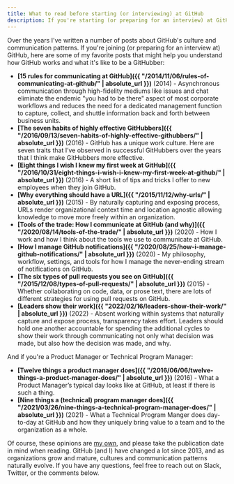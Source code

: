 ```yaml
---
title: What to read before starting (or interviewing) at GitHub
description: If you're starting (or preparing for an interview) at GitHub, here are a number posts to help you understand how GitHub works and what it's like to be a GitHubber.
---
```


Over the years I've written a number of posts about GitHub's culture and communication patterns. If you're joining (or preparing for an interview at) GitHub, here are some of my favorite posts that might help you understand how GitHub works and what it's like to be a GitHubber:

* **[15 rules for communicating at GitHub]({{ "/2014/11/06/rules-of-communicating-at-github/" | absolute_url }})** (2014) - Asynchronous communication through high-fidelity mediums like issues and chat eliminate the endemic "you had to be there" aspect of most corporate workflows and reduces the need for a dedicated management function to capture, collect, and shuttle information back and forth between business units.
* **[The seven habits of highly effective GitHubbers]({{ "/2016/09/13/seven-habits-of-highly-effective-githubbers/" | absolute_url }})** (2016) - GitHub has a unique work culture. Here are seven traits that I’ve observed in successful GitHubbers over the years that I think make GitHubbers more effective. 
* **[Eight things I wish I knew my first week at GitHub]({{ "/2016/10/31/eight-things-i-wish-i-knew-my-first-week-at-github/" | absolute_url }})** (2016) - A short list of tips and tricks I offer to new employees when they join GitHub.
* **[Why everything should have a URL]({{ "/2015/11/12/why-urls/" | absolute_url }})** (2015) - By naturally capturing and exposing process, URLs render organizational context time and location agnostic allowing knowledge to move more freely within an organization.
* **[Tools of the trade: How I communicate at GitHub (and why)]({{ "/2020/08/14/tools-of-the-trade/" | absolute_url }})** (2020) - How I work and how I think about the tools we use to communicate at GitHub.
* **[How I manage GitHub notifications]({{ "/2020/08/25/how-i-manage-github-notifications/" | absolute_url }})** (2020) - My philosophy, workflow, settings, and tools for how I manage the never-ending stream of notifications on GitHub.
* **[The six types of pull requests you see on GitHub]({{ "/2015/12/08/types-of-pull-requests/" | absolute_url }})** (2015) - Whether collaborating on code, data, or prose text, there are lots of different strategies for using pull requests on GitHub.
* **[Leaders show their work]({{ "2022/02/16/leaders-show-their-work/" | absolute_url }})** (2022) - Absent working within systems that naturally capture and expose process, transparency takes effort. Leaders should hold one another accountable for spending the additional cycles to show their work through communicating not only what decision was made, but also how the decision was made, and why.

And if you're a Product Manager or Technical Program Manager:

* **[Twelve things a product manager does]({{ "/2016/06/06/twelve-things-a-product-manager-does/" | absolute_url }})** (2016) - What a Product Manager’s typical day looks like at GitHub, at least if there is such a thing.
* **[Nine things a (technical) program manager does]({{ "/2021/03/26/nine-things-a-technical-program-manager-does/" | absolute_url }})** (2021) - What a Technical Program Manger does day-to-day at GitHub and how they uniquely bring value to a team and to the organization as a whole.

Of course, these opinions are [my own](https://ben.balter.com/fine-print/), and please take the publication date in mind when reading. GitHub (and I) have changed a lot since 2013, and as organizations grow and mature, cultures and communication patterns naturally evolve. If you have any questions, feel free to reach out on Slack, Twitter, or the comments below.
